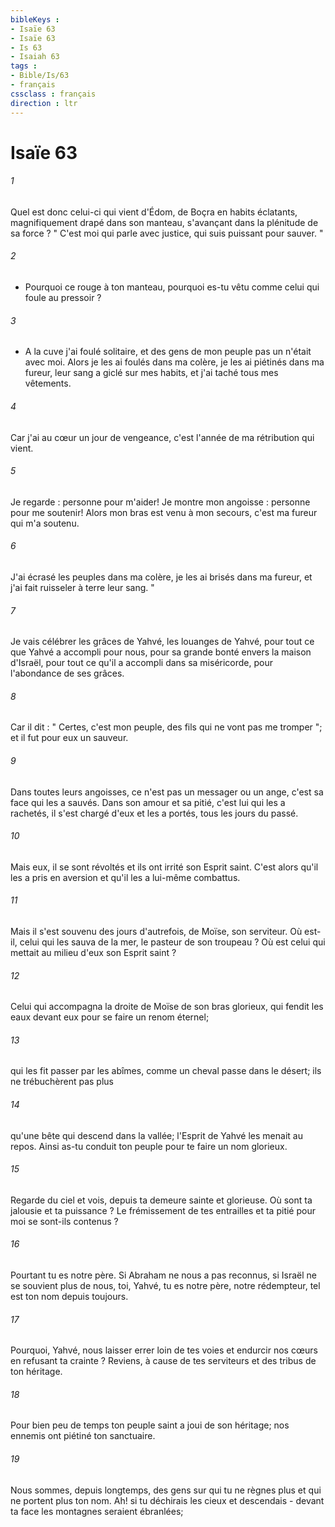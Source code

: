 ```yaml
---
bibleKeys : 
- Isaïe 63
- Isaïe 63
- Is 63
- Isaiah 63
tags : 
- Bible/Is/63
- français
cssclass : français
direction : ltr
---
```


# Isaïe 63

###### 1
Quel est donc celui-ci qui vient d'Édom, de Boçra en habits éclatants, magnifiquement drapé dans son manteau, s'avançant dans la plénitude de sa force ? " C'est moi qui parle avec justice, qui suis puissant pour sauver. " 
###### 2
- Pourquoi ce rouge à ton manteau, pourquoi es-tu vêtu comme celui qui foule au pressoir ? 
###### 3
- A la cuve j'ai foulé solitaire, et des gens de mon peuple pas un n'était avec moi. Alors je les ai foulés dans ma colère, je les ai piétinés dans ma fureur, leur sang a giclé sur mes habits, et j'ai taché tous mes vêtements. 
###### 4
Car j'ai au cœur un jour de vengeance, c'est l'année de ma rétribution qui vient. 
###### 5
Je regarde : personne pour m'aider! Je montre mon angoisse : personne pour me soutenir! Alors mon bras est venu à mon secours, c'est ma fureur qui m'a soutenu. 
###### 6
J'ai écrasé les peuples dans ma colère, je les ai brisés dans ma fureur, et j'ai fait ruisseler à terre leur sang. " 
###### 7
Je vais célébrer les grâces de Yahvé, les louanges de Yahvé, pour tout ce que Yahvé a accompli pour nous, pour sa grande bonté envers la maison d'Israël, pour tout ce qu'il a accompli dans sa miséricorde, pour l'abondance de ses grâces. 
###### 8
Car il dit : " Certes, c'est mon peuple, des fils qui ne vont pas me tromper "; et il fut pour eux un sauveur. 
###### 9
Dans toutes leurs angoisses, ce n'est pas un messager ou un ange, c'est sa face qui les a sauvés. Dans son amour et sa pitié, c'est lui qui les a rachetés, il s'est chargé d'eux et les a portés, tous les jours du passé. 
###### 10
Mais eux, il se sont révoltés et ils ont irrité son Esprit saint. C'est alors qu'il les a pris en aversion et qu'il les a lui-même combattus. 
###### 11
Mais il s'est souvenu des jours d'autrefois, de Moïse, son serviteur. Où est-il, celui qui les sauva de la mer, le pasteur de son troupeau ? Où est celui qui mettait au milieu d'eux son Esprit saint ? 
###### 12
Celui qui accompagna la droite de Moïse de son bras glorieux, qui fendit les eaux devant eux pour se faire un renom éternel; 
###### 13
qui les fit passer par les abîmes, comme un cheval passe dans le désert; ils ne trébuchèrent pas plus 
###### 14
qu'une bête qui descend dans la vallée; l'Esprit de Yahvé les menait au repos. Ainsi as-tu conduit ton peuple pour te faire un nom glorieux. 
###### 15
Regarde du ciel et vois, depuis ta demeure sainte et glorieuse. Où sont ta jalousie et ta puissance ? Le frémissement de tes entrailles et ta pitié pour moi se sont-ils contenus ? 
###### 16
Pourtant tu es notre père. Si Abraham ne nous a pas reconnus, si Israël ne se souvient plus de nous, toi, Yahvé, tu es notre père, notre rédempteur, tel est ton nom depuis toujours. 
###### 17
Pourquoi, Yahvé, nous laisser errer loin de tes voies et endurcir nos cœurs en refusant ta crainte ? Reviens, à cause de tes serviteurs et des tribus de ton héritage. 
###### 18
Pour bien peu de temps ton peuple saint a joui de son héritage; nos ennemis ont piétiné ton sanctuaire. 
###### 19
Nous sommes, depuis longtemps, des gens sur qui tu ne règnes plus et qui ne portent plus ton nom. Ah! si tu déchirais les cieux et descendais - devant ta face les montagnes seraient ébranlées; 
